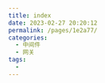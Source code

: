 ```yaml
---
title: index
date: 2023-02-27 20:20:12
permalink: /pages/1e2a77/
categories:
  - 中间件
  - 网关
tags:
  - 
---
```

